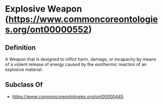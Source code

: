 # Explosive Weapon (https://www.commoncoreontologies.org/ont00000552)

## Definition
A Weapon that is designed to inflict harm, damage, or incapacity by means of a violent release of energy caused by the exothermic reaction of an explosive material.

## Subclass Of
- https://www.commoncoreontologies.org/ont00000445

